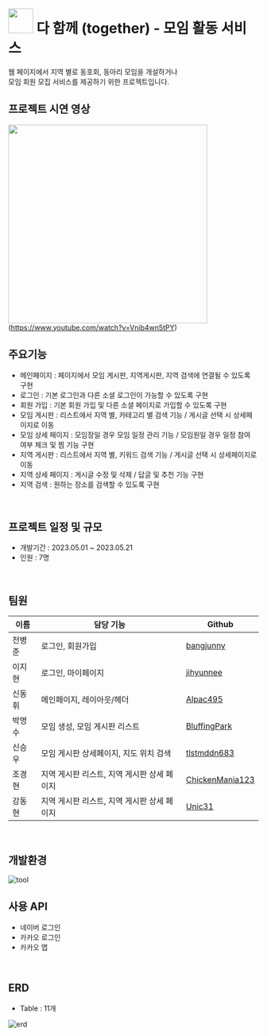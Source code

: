 # <img src="https://github.com/bangjunny/together/assets/116734433/8a006221-4f7f-42a6-8a6c-231ec5c66d21" width="50"/> 다 함께 (together) - 모임 활동 서비스

웹 페이지에서 지역 별로 동호회, 동아리 모임을 개설하거나<br/>
모임 회원 모집 서비스를 제공하기 위한 프로젝트입니다.

## 프로젝트 시연 영상
<img src="https://github.com/bangjunny/together/assets/116734433/23627e76-805f-4b66-b44e-94b26d79a232" width="400"/>(https://www.youtube.com/watch?v=Vnib4wn5tPY)
<br/>

## 주요기능
* 메인페이지 : 페이지에서 모임 게시판, 지역게시판, 지역 검색에 연결될 수 있도록 구현
* 로그인 : 기본 로그인과 다른 소셜 로그인이 가능할 수 있도록 구현
* 회원 가입 : 기본 회원 가입 및 다른 소셜 페이지로 가입할 수 있도록 구현
* 모임 게시판 : 리스트에서 지역 별, 카테고리 별 검색 기능 / 게시글 선택 시 상세페이지로 이동
* 모임 상세 페이지 : 모임장일 경우 모임 일정 관리 기능 / 모임원일 경우 일정 참여 여부 체크 및 찜 기능 구현
* 지역 게시판 : 리스트에서 지역 별, 키워드 검색 기능 / 게시글 선택 시 상세페이지로 이동
* 지역 상세 페이지 : 게시글 수정 및 삭제 / 답글 및 추천 기능 구현
* 지역 검색 : 원하는 장소를 검색할 수 있도록 구현
<br/>

## 프로젝트 일정 및 규모
* 개발기간 : 2023.05.01 ~ 2023.05.21
* 인원 : 7명
<br/>

## 팀원
이름|담당 기능|Github
---|---|---
전병준|로그인, 회원가입|[bangjunny](https://github.com/bangjunny)
이지현|로그인, 마이페이지|[jihyunnee](https://github.com/jihyunnee)
신동휘|메인페이지, 레이아웃/헤더|[Alpac495](https://github.com/Alpac495)
박명수|모임 생성, 모임 게시판 리스트|[BluffingPark](https://github.com/BluffingPark)
신승우|모임 게시판 상세페이지, 지도 위치 검색|[tlstmddn683](https://github.com/tlstmddn683)
조경현|지역 게시판 리스트, 지역 게시판 상세 페이지|[ChickenMania123](https://github.com/ChickenMania123)
강동현|지역 게시판 리스트, 지역 게시판 상세 페이지|[Unic31](https://github.com/Unic31)
<br/>

## 개발환경
![tool](https://github.com/Jeon1301/together/assets/116734433/411857d6-8813-4aa7-b485-9d484b589bb1)

## 사용 API
* 네이버 로그인
* 카카오 로그인
* 카카오 맵
<br/>

## ERD
* Table : 11개

![erd](https://github.com/Jeon1301/together/assets/116734433/d2363b70-f54a-4d4d-80e5-b35e5cf5408b)
<br/>
